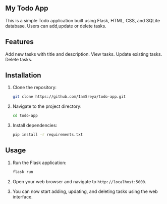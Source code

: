 ## My Todo App

This is a simple Todo application built using Flask, HTML, CSS, and SQLite database.
Users can add,update or delete tasks.

## Features

Add new tasks with title and description.
View tasks.
Update existing tasks.
Delete tasks.


## Installation

1. Clone the repository:

    ```bash
    git clone https://github.com/IamSreya/todo-app.git
    ```

2. Navigate to the project directory:

    ```bash
    cd todo-app
    ```

3. Install dependencies:

    ```bash
    pip install -r requirements.txt
    ```

## Usage

1. Run the Flask application:

    ```bash
    flask run
    ```

2. Open your web browser and navigate to `http://localhost:5000`.

3. You can now start adding, updating, and deleting tasks using the web interface.
